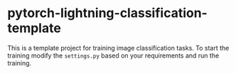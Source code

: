 # pytorch-lightning-classification-template

This is a template project for training image classification tasks.
To start the training modify the `settings.py` based on your requirements and run the training.

